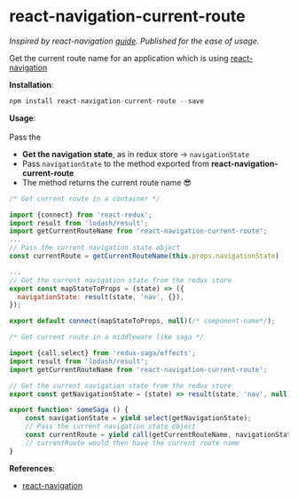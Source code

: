 # react-navigation-current-route

<i>Inspired by react-navigation  [guide](https://github.com/react-community/react-navigation/blob/bbab489a6acfd9ef5185f2c0bcc9d1420a647d78/docs/guides/Screen-Tracking.md). Published for the ease of usage.</i>

Get the current route name for an application which is using [react-navigation](https://github.com/react-community/react-navigation) <br>

<strong>Installation</strong>:
```javascript
npm install react-navigation-current-route --save
```

<strong>Usage</strong>:<br>
<br> Pass the <strong>
* Get the navigation state</strong>, as in redux store -> `navigationState`
* Pass `navigationState` to the method exported from <strong>react-navigation-current-route</strong>
* The method returns the current route name :sunglasses:

```javascript
/* Get current route in a container */

import {connect} from 'react-redux';
import result from 'lodash/result';
import getCurrentRouteName from 'react-navigation-current-route';
...
// Pass the current navigation state object
const currentRoute = getCurrentRouteName(this.props.navigationState)

...
// Get the current navigation state from the redux store
export const mapStateToProps = (state) => ({
  navigationState: result(state, 'nav', {}),
});

export default connect(mapStateToProps, null)(/* component-name*/);
```

```javascript
/* Get current route in a middleware like saga */

import {call,select} from 'redux-saga/effects';
import result from 'lodash/result';
import getCurrentRouteName from 'react-navigation-current-route';

// Get the current navigation state from the redux store
export const getNavigationState = (state) => result(state, 'nav', null);

export function* someSaga () {
    const navigationState = yield select(getNavigationState);
    // Pass the current navigation state object
    const currentRoute = yield call(getCurrentRouteName, navigationState);
    // currentRoute would then have the current route name  
}
```
<strong>References</strong>:
* [react-navigation](https://github.com/react-community/react-navigation)
